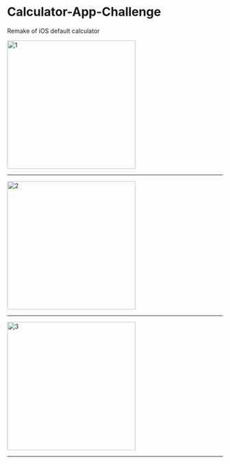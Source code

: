 # Calculator-App-Challenge
Remake of iOS default calculator

<img src="https://github.com/Elichartnett/Calculator-App-Challenge/blob/main/Calculator-App%201.png" alt="1" width="300"/>

---

<img src="https://github.com/Elichartnett/Calculator-App-Challenge/blob/main/Calculator-App%202.png" alt="2" width="300"/>

---

<img src="https://github.com/Elichartnett/Calculator-App-Challenge/blob/main/Calculator-App%203.png" alt="3" width="300"/>

---
